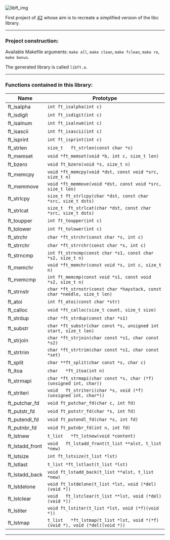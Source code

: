 ![libft_img](https://github.com/alexmeurant/42_Common_Core_Projects/assets/18213190/aa1d84cb-b4ce-4135-9537-6e47fbc4b997)

First project of [42](https://42nice.fr/) whose aim is to recreate a simplified version of the libc library.

---
### Project construction:

Available Makefile arguments: `make all`, `make clean`, `make fclean`, `make re`, `make bonus`.

The generated library is called `libft.a`.

---
### Functions contained in this library:

| Name | Prototype |
| --- | --- |
| ft_isalpha | `int ft_isalpha(int c)` |
| ft_isdigit | `int	ft_isdigit(int c)` |
| ft_isalnum | `int ft_isalnum(int c)` |
| ft_isascii | `int ft_isascii(int c)` |
| ft_isprint | `int ft_isprint(int c)` |
| ft_strlen | `size_t	ft_strlen(const char *s)` |
| ft_memset | `void	*ft_memset(void *b, int c, size_t len)` |
| ft_bzero | `void ft_bzero(void *s, size_t n)` |
| ft_memcpy | `void	*ft_memcpy(void *dst, const void *src, size_t n)` |
| ft_memmove | `void *ft_memmove(void *dst, const void *src, size_t len)` |
| ft_strlcpy | `size_t ft_strlcpy(char *dst, const char *src, size_t dsts)` |
| ft_strlcat | `size_t	ft_strlcat(char *dst, const char *src, size_t dsts)` |
| ft_toupper | `int	ft_toupper(int c)` |
| ft_tolower | `int	ft_tolower(int c)` |
| ft_strchr | `char	*ft_strchr(const char *s, int c)` |
| ft_strrchr | `char *ft_strrchr(const char *s, int c)` |
| ft_strncmp | `int	ft_strncmp(const char *s1, const char *s2, size_t n)` |
| ft_memchr | `void	*ft_memchr(const void *s, int c, size_t n)` |
| ft_memcmp | `int ft_memcmp(const void *s1, const void *s2, size_t n)` |
| ft_strnstr | `char *ft_strnstr(const char *haystack, const char *needle, size_t len)` |
| ft_atoi | `int ft_atoi(const char *str)` |
| ft_calloc | `void	*ft_calloc(size_t count, size_t size)` |
| ft_strdup | `char	*ft_strdup(const char *s1)` |
| ft_substr | `char	*ft_substr(char const *s, unsigned int start, size_t len)` |
| ft_strjoin | `char *ft_strjoin(char const *s1, char const *s2)` |
| ft_strtrim | `char *ft_strtrim(char const *s1, char const *set)` |
| ft_split | `char **ft_split(char const *s, char c)` |
| ft_itoa | `char	*ft_itoa(int n)` |
| ft_strmapi | `char *ft_strmapi(char const *s, char (*f)(unsigned int, char))` | 
| ft_striteri | `void	ft_striteri(char *s, void (*f)(unsigned int, char*))` |
| ft_putchar_fd | `void	ft_putchar_fd(char c, int fd)` |
| ft_putstr_fd | `void ft_putstr_fd(char *s, int fd)` |
| ft_putendl_fd | `void	ft_putendl_fd(char *s, int fd)` |
| ft_putnbr_fd | `void ft_putnbr_fd(int n, int fd)` |
| ft_lstnew | `t_list	*ft_lstnew(void *content)` |
| ft_lstadd_front | `void	ft_lstadd_front(t_list **alst, t_list *new)` | 
| ft_lstsize | `int	ft_lstsize(t_list *lst)` |
| ft_lstlast | `t_list *ft_lstlast(t_list *lst)` |
| ft_lstadd_back | `void ft_lstadd_back(t_list **alst, t_list *new)` | 
| ft_lstdelone | `void ft_lstdelone(t_list *lst, void (*del)(void *))` |
| ft_lstclear | `void	ft_lstclear(t_list **lst, void (*del)(void *))` |
| ft_lstiter | `void ft_lstiter(t_list *lst, void (*f)(void *))` |
| ft_lstmap | `t_list	*ft_lstmap(t_list *lst, void *(*f)(void *), void (*del)(void *))` |
---
